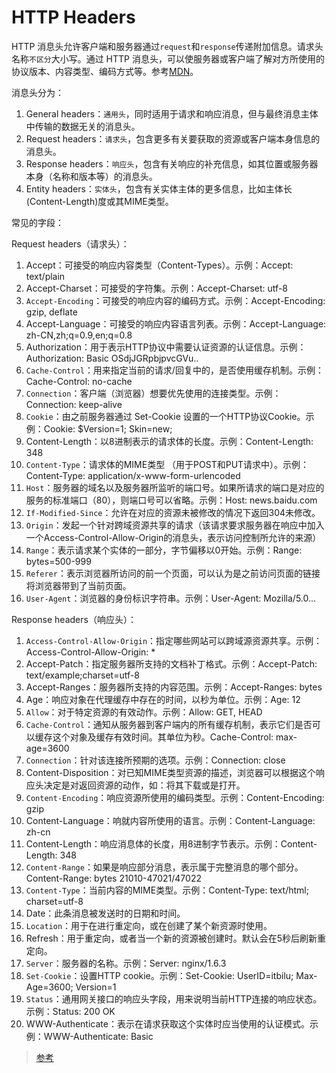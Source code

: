 # HTTP Headers

HTTP 消息头允许客户端和服务器通过`request`和`response`传递附加信息。请求头名称`不区分`大小写。通过 HTTP 消息头，可以使服务器或客户端了解对方所使用的协议版本、内容类型、编码方式等。参考[MDN](https://developer.mozilla.org/zh-CN/docs/Web/HTTP/Headers)。

消息头分为：

1. General headers：`通用头`，同时适用于请求和响应消息，但与最终消息主体中传输的数据无关的消息头。
2. Request headers：`请求头`，包含更多有关要获取的资源或客户端本身信息的消息头。
3. Response headers：`响应头`，包含有关响应的补充信息，如其位置或服务器本身（名称和版本等）的消息头。
4. Entity headers：`实体头`，包含有关实体主体的更多信息，比如主体长(Content-Length)度或其MIME类型。


常见的字段：

Request headers（请求头）：

1. Accept：可接受的响应内容类型（Content-Types）。示例：Accept: text/plain
2. Accept-Charset：可接受的字符集。示例：Accept-Charset: utf-8
3. `Accept-Encoding`：可接受的响应内容的编码方式。示例：Accept-Encoding: gzip, deflate
4. Accept-Language：可接受的响应内容语言列表。示例：Accept-Language: zh-CN,zh;q=0.9,en;q=0.8
5. Authorization：用于表示HTTP协议中需要认证资源的认证信息。示例：Authorization: Basic OSdjJGRpbjpvcGVu..
6. `Cache-Control`：用来指定当前的请求/回复中的，是否使用缓存机制。示例：Cache-Control: no-cache
7. `Connection`：客户端（浏览器）想要优先使用的连接类型。示例：Connection: keep-alive
8. `Cookie`：由之前服务器通过 Set-Cookie 设置的一个HTTP协议Cookie。示例：Cookie: $Version=1; Skin=new;
9. Content-Length：以8进制表示的请求体的长度。示例：Content-Length: 348
10. `Content-Type`：请求体的MIME类型 （用于POST和PUT请求中）。示例：Content-Type: application/x-www-form-urlencoded
11. `Host`：服务器的域名以及服务器所监听的端口号。如果所请求的端口是对应的服务的标准端口（80），则端口号可以省略。示例：Host: news.baidu.com
12. `If-Modified-Since`：允许在对应的资源未被修改的情况下返回304未修改。
13. `Origin`：发起一个针对跨域资源共享的请求（该请求要求服务器在响应中加入一个Access-Control-Allow-Origin的消息头，表示访问控制所允许的来源）
14. `Range`：表示请求某个实体的一部分，字节偏移以0开始。示例：Range: bytes=500-999
15. `Referer`：表示浏览器所访问的前一个页面，可以认为是之前访问页面的链接将浏览器带到了当前页面。
16. `User-Agent`：浏览器的身份标识字符串。示例：User-Agent: Mozilla/5.0...

Response headers（响应头）：

1. `Access-Control-Allow-Origin`：指定哪些网站可以跨域源资源共享。示例：Access-Control-Allow-Origin: *
2. Accept-Patch：指定服务器所支持的文档补丁格式。示例：Accept-Patch: text/example;charset=utf-8
3. Accept-Ranges：服务器所支持的内容范围。示例：Accept-Ranges: bytes
4. Age：响应对象在代理缓存中存在的时间，以秒为单位。示例：Age: 12
5. `Allow`：对于特定资源的有效动作。示例：Allow: GET, HEAD
6. `Cache-Control`：通知从服务器到客户端内的所有缓存机制，表示它们是否可以缓存这个对象及缓存有效时间。其单位为秒。Cache-Control: max-age=3600
7. `Connection`：针对该连接所预期的选项。示例：Connection: close
8. Content-Disposition：对已知MIME类型资源的描述，浏览器可以根据这个响应头决定是对返回资源的动作，如：将其下载或是打开。
9. `Content-Encoding`：响应资源所使用的编码类型。示例：Content-Encoding: gzip
10. Content-Language：响就内容所使用的语言。示例：Content-Language: zh-cn
11. Content-Length：响应消息体的长度，用8进制字节表示。示例：Content-Length: 348
12. `Content-Range`：如果是响应部分消息，表示属于完整消息的哪个部分。Content-Range: bytes 21010-47021/47022
13. `Content-Type`：当前内容的MIME类型。示例：Content-Type: text/html; charset=utf-8
14. Date：此条消息被发送时的日期和时间。
15. `Location`：用于在进行重定向，或在创建了某个新资源时使用。
16. Refresh：用于重定向，或者当一个新的资源被创建时。默认会在5秒后刷新重定向。
17. `Server`：服务器的名称。示例：Server: nginx/1.6.3
18. `Set-Cookie`：设置HTTP cookie。示例：Set-Cookie: UserID=itbilu; Max-Age=3600; Version=1
19. `Status`：通用网关接口的响应头字段，用来说明当前HTTP连接的响应状态。示例：Status: 200 OK
20. WWW-Authenticate：表示在请求获取这个实体时应当使用的认证模式。示例：WWW-Authenticate: Basic

> [参考](https://itbilu.com/other/relate/EJ3fKUwUx.html)